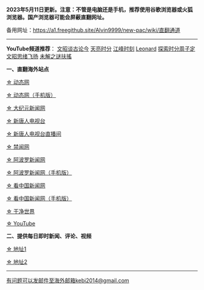 **2023年5月11日更新。注意：不管是电脑还是手机，推荐使用谷歌浏览器或火狐浏览器。国产浏览器可能会屏蔽直翻网址。**

备用网址：https://a1.freegithub.site/Alvin9999/new-pac/wiki/直翻通道

***


**YouTube频道推荐**： [文昭谈古论今](https://free6.freeku6.xyz/46)   [天亮时分](https://free6.freeku6.xyz/47)  [江峰时刻](https://free6.freeku6.xyz/48)   [Leonard](https://free6.freeku6.xyz/49)  [探索时分周子定](https://free6.freeku6.xyz/50) [文昭思绪飞扬](https://free6.freeku6.xyz/51) [未解之谜扶搖](https://free6.freeku6.xyz/52)

**一、直翻海外站点**

[☆ 动态网](https://free6.freeku6.xyz/20)

[☆ 动态网（手机版）](https://free6.freeku6.xyz/21)

[☆ 大纪元新闻网](https://free6.freeku6.xyz/90)

[☆ 新唐人电视台](https://free6.freeku6.xyz/4)

[☆ 新唐人电视台直播间](https://free6.freeku6.xyz/44)

[☆ 禁闻网](https://free6.freeku6.xyz/3)

[☆ 阿波罗新闻网](https://free6.freeku6.xyz/7)

[☆ 阿波罗新闻网（手机版）](https://free6.freeku6.xyz/53)

[☆ 看中国新闻网](https://free6.freeku6.xyz/26)

[☆ 看中国新闻网（手机版）](https://free6.freeku6.xyz/54)

[☆ 干净世界](https://free6.freeku6.xyz/1)

[☆ YouTube](https://free6.freeku6.xyz/45)


**二、提供每日即时新闻、评论、视频**

[☆ 地址1](https://a1.trump2023.org/tui590285/www/blob/master/README.md)

[☆ 地址2](https://github.com/tui590285/www/blob/master/README.md)

***


有问题可以发邮件至海外邮箱kebi2014@gmail.com